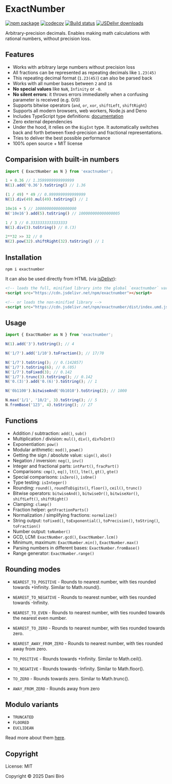# ExactNumber

[![npm package](https://img.shields.io/npm/v/exactnumber.svg)](http://npmjs.org/package/exactnumber)
[![codecov](https://codecov.io/gh/Daninet/exactnumber/branch/master/graph/badge.svg)](https://codecov.io/gh/Daninet/exactnumber)
[![Build status](https://github.com/Daninet/exactnumber/workflows/Build/badge.svg?branch=master)](https://github.com/Daninet/exactnumber/actions)
[![JSDelivr downloads](https://data.jsdelivr.com/v1/package/npm/exactnumber/badge)](https://www.jsdelivr.com/package/npm/exactnumber)

Arbitrary-precision decimals. Enables making math calculations with rational numbers, without precision loss.

## Features

- Works with arbitrary large numbers without precision loss
- All fractions can be represented as repeating decimals like `1.23(45)`
- This repeating decimal format (`1.23(45)`) can also be parsed back
- Works with all number bases between `2` and `16`
- **No special values** like `NaN`, `Infinity` or `-0`.
- **No silent errors**: it throws errors immediatelly when a confusing parameter is received (e.g. 0/0)
- Supports bitwise operators (`and`, `or`, `xor`, `shiftLeft`, `shiftRight`)
- Supports all modern browsers, web workers, Node.js and Deno
- Includes TypeScript type definitions: [documentation](https://daninet.github.io/exactnumber)
- Zero external dependencies
- Under the hood, it relies on the `BigInt` type. It automatically switches back and forth between fixed-precision and fractional representations.
- Tries to deliver the best possible performance
- 100% open source + MIT license

## Comparision with built-in numbers

```js
import { ExactNumber as N } from 'exactnumber';

1 + 0.36 // 1.3599999999999999
N(1).add('0.36').toString() // 1.36

(1 / 49) * 49 // 0.9999999999999999
N(1).div(49).mul(49).toString() // 1

10e16 + 5 // 100000000000000000
N('10e16').add(5).toString() // 100000000000000005

1 / 3 // 0.3333333333333333
N(1).div(3).toString() // 0.(3)

2**32 >> 32 // 0
N(2).pow(32).shiftRight(32).toString() // 1
```

## Installation

```
npm i exactnumber
```

It can also be used directly from HTML (via [jsDelivr](https://www.jsdelivr.com/package/npm/exactnumber)):

```html
<!-- loads the full, minified library into the global `exactnumber` variable -->
<script src="https://cdn.jsdelivr.net/npm/exactnumber"></script>

<!-- or loads the non-minified library -->
<script src="https://cdn.jsdelivr.net/npm/exactnumber/dist/index.umd.js"></script>
```

## Usage

```js
import { ExactNumber as N } from 'exactnumber';

N(1).add('3').toString(); // 4

N('1/7').add('1/10').toFraction(); // 17/70

N('1/7').toString(); // 0.(142857)
N('1/7').toString(6); // 0.(05)
N('1/7').toFixed(3); // 0.142
N('1/7').trunc(3).toString(); // 0.142
N('0.(3)').add('0.(6)').toString(); // 1

N('0b1100').bitwiseAnd('0b1010').toString(2); // 1000

N.max('1/1', '10/2', 3).toString(); // 5
N.fromBase('123', 4).toString(); // 27

```

## Functions

- Addition / subtraction: `add()`, `sub()`
- Multiplication / division: `mul()`, `div()`, `divToInt()`
- Exponentiation: `pow()`
- Modular arithmetic: `mod()`, `powm()`
- Getting the sign / absolute value: `sign()`, `abs()`
- Negation / inversion: `neg()`, `inv()`
- Integer and fractional parts: `intPart()`, `fracPart()`
- Comparisons: `cmp()`, `eq()`, `lt()`, `lte()`, `gt()`, `gte()`
- Special comparisons: `isZero()`, `isOne()`
- Type testing: `isInteger()`
- Rounding: `round()`, `roundToDigits()`, `floor()`, `ceil()`, `trunc()`
- Bitwise operators: `bitwiseAnd()`, `bitwiseOr()`, `bitwiseXor()`, `shiftLeft()`, `shiftRight()`
- Clamping: `clamp()`
- Fraction helper: `getFractionParts()`
- Normalization / simplifying fractions: `normalize()`
- String output: `toFixed()`, `toExponential()`, `toPrecision()`, `toString()`, `toFraction()`
- Number output: `toNumber()`
- GCD, LCM: `ExactNumber.gcd()`, `ExactNumber.lcm()`
- Minimum, maximum: `ExactNumber.min()`, `ExactNumber.max()`
- Parsing numbers in different bases: `ExactNumber.fromBase()`
- Range generator: `ExactNumber.range()`

## Rounding modes

- `NEAREST_TO_POSITIVE` - Rounds to nearest number, with ties rounded towards +Infinity. Similar to Math.round().
- `NEAREST_TO_NEGATIVE` - Rounds to nearest number, with ties rounded towards -Infinity.
- `NEAREST_TO_EVEN` - Rounds to nearest number, with ties rounded towards the nearest even number.
- `NEAREST_TO_ZERO` - Rounds to nearest number, with ties rounded towards zero.
- `NEAREST_AWAY_FROM_ZERO` - Rounds to nearest number, with ties rounded away from zero.

- `TO_POSITIVE` - Rounds towards +Infinity. Similar to Math.ceil().
- `TO_NEGATIVE` - Rounds towards -Infinity. Similar to Math.floor().
- `TO_ZERO` - Rounds towards zero. Similar to Math.trunc().
- `AWAY_FROM_ZERO` - Rounds away from zero

## Modulo variants

- `TRUNCATED`
- `FLOORED`
- `EUCLIDEAN`

Read more about them [here](https://en.wikipedia.org/wiki/Modulo_operation).

## Copyright

License: MIT

Copyright © 2025 Dani Biró
